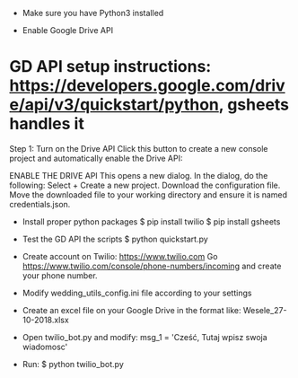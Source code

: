 * Make sure you have Python3 installed

* Enable Google Drive API
# GD API setup instructions: https://developers.google.com/drive/api/v3/quickstart/python, gsheets handles it
Step 1: Turn on the Drive API
Click this button to create a new console project and automatically enable the Drive API:

ENABLE THE DRIVE API
This opens a new dialog. In the dialog, do the following:
Select + Create a new project.
Download the configuration file.
Move the downloaded file to your working directory and ensure it is named credentials.json.

* Install proper python packages
$ pip install twilio
$ pip install gsheets

* Test the GD API the scripts
$ python quickstart.py

* Create account on Twilio: https://www.twilio.com
Go https://www.twilio.com/console/phone-numbers/incoming and create your phone number.

* Modify wedding_utils_config.ini file according to your settings

* Create an excel file on your Google Drive in the format like: Wesele_27-10-2018.xlsx

* Open twilio_bot.py and modify:  msg_1 = 'Cześć, Tutaj wpisz swoja wiadomosc'

* Run:
$ python twilio_bot.py
